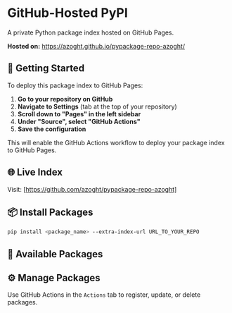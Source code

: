 # GitHub-Hosted PyPI

A private Python package index hosted on GitHub Pages.

**Hosted on:** https://azoght.github.io/pypackage-repo-azoght/

## 🚀 Getting Started

To deploy this package index to GitHub Pages:

1. **Go to your repository on GitHub**
2. **Navigate to Settings** (tab at the top of your repository)
3. **Scroll down to "Pages" in the left sidebar**
4. **Under "Source", select "GitHub Actions"**
5. **Save the configuration**

This will enable the GitHub Actions workflow to deploy your package index to GitHub Pages.

## 🌐 Live Index

Visit: [https://github.com/azoght/pypackage-repo-azoght]

## 📦 Install Packages

```bash
pip install <package_name> --extra-index-url URL_TO_YOUR_REPO
```

## 🚀 Available Packages

<!-- Available packages will be listed here -->

## ⚙️ Manage Packages

Use GitHub Actions in the `Actions` tab to register, update, or delete packages.
